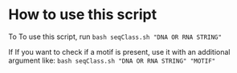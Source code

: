 # How to use this script

To To use this script, run `bash seqClass.sh "DNA OR RNA STRING"`

If If you want to check if a motif is present, use it with an additional argument like: `bash seqClass.sh "DNA OR RNA STRING" "MOTIF"`
